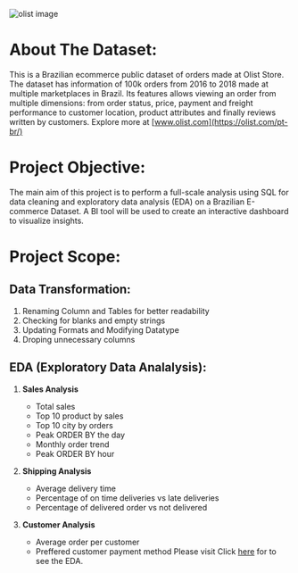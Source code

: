 ![olist image](https://user-images.githubusercontent.com/131379055/267411273-a7a02be6-3aaf-4a4c-b0ef-f986e87ad78d.png)
# About The Dataset:

This is a Brazilian ecommerce public dataset of orders made at Olist Store. The dataset has information of 100k orders from 2016 to 2018 made at multiple marketplaces in Brazil. Its features allows viewing an order from multiple dimensions: from order status, price, payment and freight performance to customer location, product attributes and finally reviews written by customers. Explore more at [www.olist.com](https://olist.com/pt-br/)

# Project Objective:

The main aim of this project is to perform a full-scale analysis using SQL for data cleaning and exploratory data analysis (EDA) on a Brazilian E-commerce Dataset. A BI tool will be used to create an interactive dashboard to visualize insights.

# Project Scope:

## Data Transformation:
1. Renaming Column and Tables for better readability
2. Checking for blanks and empty strings
3. Updating Formats and Modifying Datatype
4. Droping unnecessary columns

## EDA (Exploratory Data Analalysis):

1. **Sales Analysis**
   - Total sales
   - Top 10 product by sales
   - Top 10 city by orders
   - Peak ORDER BY the day
   - Monthly order trend
   - Peak ORDER BY hour
  
2. **Shipping Analysis**
   - Average delivery time
   - Percentage of on time deliveries vs late deliveries
   - Percentage of delivered order vs not delivered
  
3. **Customer Analysis**
   - Average order per customer
   - Preffered customer payment method
Please visit 
Click [here](https://github.com/tambej29/SQL/blob/main/Olist%20E-commerce%20EDA/EDA%20Results.md) for to see the EDA.
